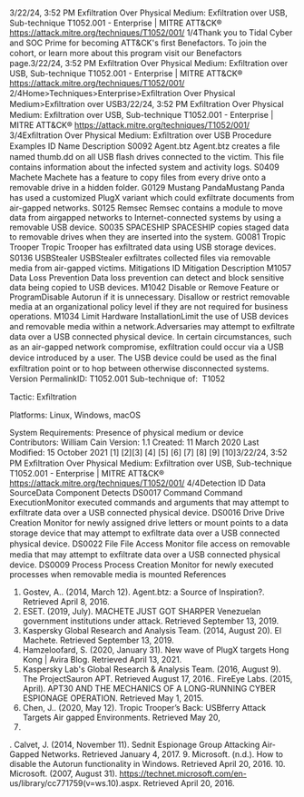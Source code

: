 3/22/24, 3:52 PM Exﬁltration Over Physical Medium: Exﬁltration over USB, Sub-technique T1052.001 - Enterprise | MITRE ATT&CK®
https://attack.mitre.org/techniques/T1052/001/ 1/4Thank you to Tidal Cyber and SOC Prime for becoming ATT&CK's ﬁrst Benefactors. To join the cohort, or learn more about this program visit our
Benefactors page.3/22/24, 3:52 PM Exﬁltration Over Physical Medium: Exﬁltration over USB, Sub-technique T1052.001 - Enterprise | MITRE ATT&CK®
https://attack.mitre.org/techniques/T1052/001/ 2/4Home>Techniques>Enterprise>Exﬁltration Over Physical Medium>Exﬁltration over USB3/22/24, 3:52 PM Exﬁltration Over Physical Medium: Exﬁltration over USB, Sub-technique T1052.001 - Enterprise | MITRE ATT&CK®
https://attack.mitre.org/techniques/T1052/001/ 3/4Exﬁltration Over Physical Medium: Exﬁltration over USB
Procedure Examples
ID Name Description
S0092 Agent.btz Agent.btz creates a ﬁle named thumb.dd on all USB ﬂash drives connected to the victim. This ﬁle contains
information about the infected system and activity logs.
S0409 Machete Machete has a feature to copy ﬁles from every drive onto a removable drive in a hidden folder.
G0129 Mustang
PandaMustang Panda has used a customized PlugX variant which could exﬁltrate documents from air-gapped
networks.
S0125 Remsec Remsec contains a module to move data from airgapped networks to Internet-connected systems by using a
removable USB device.
S0035 SPACESHIP SPACESHIP copies staged data to removable drives when they are inserted into the system.
G0081 Tropic Trooper Tropic Trooper has exﬁltrated data using USB storage devices.
S0136 USBStealer USBStealer exﬁltrates collected ﬁles via removable media from air-gapped victims.
Mitigations
ID Mitigation Description
M1057 Data Loss Prevention Data loss prevention can detect and block sensitive data being copied to USB devices.
M1042 Disable or Remove
Feature or ProgramDisable Autorun if it is unnecessary. Disallow or restrict removable media at an
organizational policy level if they are not required for business operations. 
M1034 Limit Hardware
InstallationLimit the use of USB devices and removable media within a network.Adversaries may attempt to exﬁltrate data over a USB connected physical device. In certain circumstances, such as an air-gapped network
compromise, exﬁltration could occur via a USB device introduced by a user. The USB device could be used as the ﬁnal exﬁltration point or to
hop between otherwise disconnected systems.
Version PermalinkID: T1052.001
Sub-technique of:  T1052

Tactic: Exﬁltration

Platforms: Linux, Windows, macOS

System Requirements: Presence of physical medium or device
Contributors: William Cain
Version: 1.1
Created: 11 March 2020
Last Modiﬁed: 15 October 2021
[1]
[2][3]
[4]
[5]
[6]
[7]
[8]
[9]
[10]3/22/24, 3:52 PM Exﬁltration Over Physical Medium: Exﬁltration over USB, Sub-technique T1052.001 - Enterprise | MITRE ATT&CK®
https://attack.mitre.org/techniques/T1052/001/ 4/4Detection
ID Data SourceData Component Detects
DS0017 Command Command
ExecutionMonitor executed commands and arguments that may attempt to exﬁltrate data over a USB
connected physical device.
DS0016 Drive Drive Creation Monitor for newly assigned drive letters or mount points to a data storage device that may
attempt to exﬁltrate data over a USB connected physical device.
DS0022 File File Access Monitor ﬁle access on removable media that may attempt to exﬁltrate data over a USB
connected physical device.
DS0009 Process Process Creation Monitor for newly executed processes when removable media is mounted
References
1. Gostev, A.. (2014, March 12). Agent.btz: a Source of
Inspiration?. Retrieved April 8, 2016.
2. ESET. (2019, July). MACHETE JUST GOT SHARPER
Venezuelan government institutions under attack. Retrieved
September 13, 2019.
3. Kaspersky Global Research and Analysis Team. (2014, August
20). El Machete. Retrieved September 13, 2019.
4. Hamzeloofard, S. (2020, January 31). New wave of PlugX
targets Hong Kong | Avira Blog. Retrieved April 13, 2021.
5. Kaspersky Lab's Global Research & Analysis Team. (2016,
August 9). The ProjectSauron APT. Retrieved August 17, 2016.. FireEye Labs. (2015, April). APT30 AND THE MECHANICS OF
A LONG-RUNNING CYBER ESPIONAGE OPERATION. Retrieved
May 1, 2015.
7. Chen, J.. (2020, May 12). Tropic Trooper’s Back: USBferry
Attack Targets Air gapped Environments. Retrieved May 20,
2020.
. Calvet, J. (2014, November 11). Sednit Espionage Group
Attacking Air-Gapped Networks. Retrieved January 4, 2017.
9. Microsoft. (n.d.). How to disable the Autorun functionality in
Windows. Retrieved April 20, 2016.
10. Microsoft. (2007, August 31).
https://technet.microsoft.com/en-
us/library/cc771759(v=ws.10).aspx. Retrieved April 20, 2016.